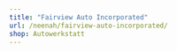 ```yaml
---
title: "Fairview Auto Incorporated"
url: /neenah/fairview-auto-incorporated/
shop: Autowerkstatt
---
```

